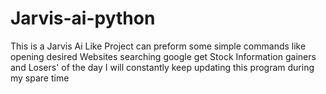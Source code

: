 # Jarvis-ai-python
This is a Jarvis Ai Like Project can preform some simple commands like opening desired Websites searching google get Stock Information gainers and Losers' of the day I will constantly keep updating this program during my spare time  
